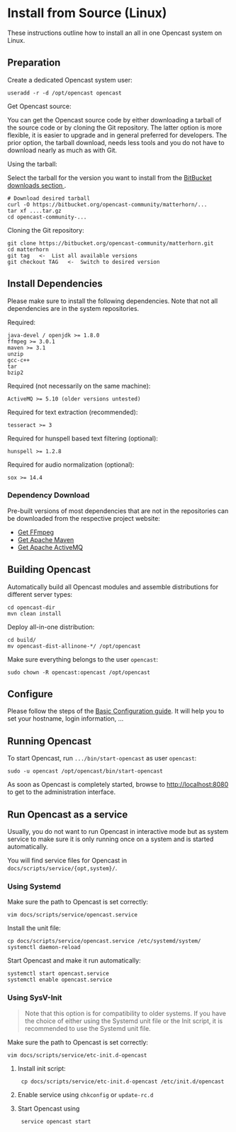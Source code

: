 Install from Source (Linux)
===========================

These instructions outline how to install an all in one Opencast system on Linux.

Preparation
-----------

Create a dedicated Opencast system user:

    useradd -r -d /opt/opencast opencast

Get Opencast source:

You can get the Opencast source code by either downloading a tarball of the source code or by cloning the Git
repository. The latter option is more flexible, it is easier to upgrade and in general preferred for developers. The
prior option, the tarball download, needs less tools and you do not have to download nearly as much as with Git.

Using the tarball:

Select the tarball for the version you want to install from the [BitBucket downloads section
](https://bitbucket.org/opencast-community/matterhorn/downloads).

    # Download desired tarball
    curl -O https://bitbucket.org/opencast-community/matterhorn/...
    tar xf ....tar.gz
    cd opencast-community-...

Cloning the Git repository:

    git clone https://bitbucket.org/opencast-community/matterhorn.git
    cd matterhorn
    git tag   <-  List all available versions
    git checkout TAG   <-  Switch to desired version


Install Dependencies
--------------------

Please make sure to install the following dependencies. Note that not all dependencies are in the system repositories.

Required:

    java-devel / openjdk >= 1.8.0
    ffmpeg >= 3.0.1
    maven >= 3.1
    unzip
    gcc-c++
    tar
    bzip2

Required (not necessarily on the same machine):

    ActiveMQ >= 5.10 (older versions untested)

Required for text extraction (recommended):

    tesseract >= 3

Required for hunspell based text filtering (optional):

    hunspell >= 1.2.8

Required for audio normalization (optional):

    sox >= 14.4

### Dependency Download

Pre-built versions of most dependencies that are not in the repositories can be downloaded from the respective project
website:

 - [Get FFmpeg](http://ffmpeg.org/download.html)
 - [Get Apache Maven](https://maven.apache.org/download.cgi)
 - [Get Apache ActiveMQ](http://activemq.apache.org/download.html)


Building Opencast
-----------------

Automatically build all Opencast modules and assemble distributions for different server types:

    cd opencast-dir
    mvn clean install

Deploy all-in-one distribution:

    cd build/
    mv opencast-dist-allinone-*/ /opt/opencast

Make sure everything belongs to the user `opencast`:

    sudo chown -R opencast:opencast /opt/opencast


Configure
---------

Please follow the steps of the [Basic Configuration guide](../configuration/basic.md). It will help you to set your
hostname, login information, …


Running Opencast
------------------

To start Opencast, run `.../bin/start-opencast` as user `opencast`:

    sudo -u opencast /opt/opencast/bin/start-opencast

As soon as Opencast is completely started, browse to [http://localhost:8080](http://localhost:8080) to get to the
administration interface.


Run Opencast as a service
-------------------------

Usually, you do not want to run Opencast in interactive mode but as system service to make sure it is only running
once on a system and is started automatically.

You will find service files for Opencast in `docs/scripts/service/{opt,system}/`.

### Using Systemd

Make sure the path to Opencast is set correctly:

    vim docs/scripts/service/opencast.service

Install the unit file:

    cp docs/scripts/service/opencast.service /etc/systemd/system/
    systemctl daemon-reload

Start Opencast and make it run automatically:

    systemctl start opencast.service
    systemctl enable opencast.service

### Using SysV-Init

> Note that this option is for compatibility to older systems. If you have the choice of either using the Systemd unit
> file or the Init script, it is recommended to use the Systemd unit file.

Make sure the path to Opencast is set correctly:

    vim docs/scripts/service/etc-init.d-opencast

1. Install init script:

        cp docs/scripts/service/etc-init.d-opencast /etc/init.d/opencast

2. Enable service using `chkconfig` or `update-rc.d`

3. Start Opencast using

        service opencast start
